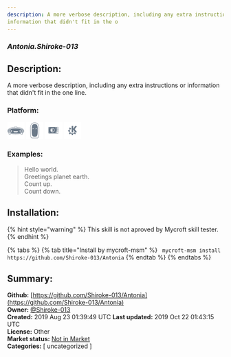 ```yaml
---
description: A more verbose description, including any extra instructions or
information that didn't fit in the o
---
```


### _Antonia.Shiroke-013_  
## Description:  
A more verbose description, including any extra instructions or
information that didn't fit in the one line.  
  
### Platform:  
 ![Mark I](../.gitbook/assets/mark-1-icon.png)  ![Mark II](../.gitbook/assets/mark-2-icon.png)  ![Picroft](../.gitbook/assets/picroft-icon.png)  ![plasmoid](../.gitbook/assets/kde.png)   
### Examples:  
> Hello world.  
> Greetings planet earth.  
> Count up.  
> Count down.  
  
## Installation:  
{% hint style="warning" %}
This skill is not aproved by Mycroft skill tester.
{% endhint %}
    
{% tabs %}
{% tab title="Install by mycroft-msm" %}
``` mycroft-msm install https://github.com/Shiroke-013/Antonia```
{% endtab %}
  {% endtabs %}
    
## Summary:  
**Github:** [https://github.com/Shiroke-013/Antonia](https://github.com/Shiroke-013/Antonia)  
**Owner:** [@Shiroke-013](https://github.com/Shiroke-013)  
**Created:** 2019 Aug 23 01:39:49 UTC  **Last updated:** 2019 Oct 22 01:43:15 UTC  
**License:** Other  
**Market status:** [Not in Market](https://market.mycroft.ai/skill/)  
**Categories:** [ uncategorized ]   
